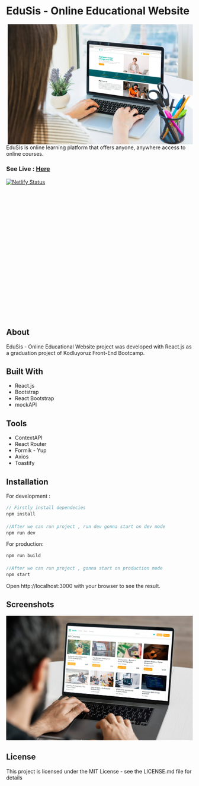 # EduSis - Online Educational Website


[<img src="./src/assets/images/home-page.jpg" align="right" width="500">](https://clinquant-youtiao-4353fa.netlify.app/)

EduSis is online learning platform that offers anyone, anywhere access to online courses.


### See Live : [Here](https://clinquant-youtiao-4353fa.netlify.app/)

[![Netlify Status](https://api.netlify.com/api/v1/badges/ab9324be-b702-4196-aac5-a8afc9dc9de8/deploy-status)](https://app.netlify.com/sites/clinquant-youtiao-4353fa/deploys)


<br />
<br />
<br />
<br />
<br />
<br />
<br />
<br />
<br />
<br />
<br />
<br />
<br />
<br />
<br />
<br />
<br />
<br />
<br />
<br />


## About
EduSis - Online Educational Website project was developed with React.js as a graduation project of Kodluyoruz Front-End Bootcamp. 

## Built With
- React.js
- Bootstrap
- React Bootstrap
- mockAPI


## Tools
- ContextAPI
- React Router
- Formik - Yup
- Axios
- Toastify

## Installation

For development :

```javascript
// Firstly install dependecies
npm install

//After we can run project , run dev gonna start on dev mode
npm run dev
```

For production:

```javascript
npm run build

//After we can run project , gonna start on production mode
npm start
```

Open http://localhost:3000 with your browser to see the result.

## Screenshots

![course page](src/assets/images/courses-page.jpg)


## License
This project is licensed under the MIT License - see the LICENSE.md file for details

